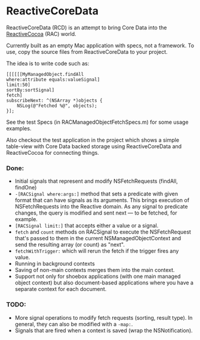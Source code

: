 # ReactiveCoreData

ReactiveCoreData (RCD) is an attempt to bring Core Data into the [ReactiveCocoa](https://github.com/ReactiveCocoa/ReactiveCocoa) (RAC) world.

Currently built as an empty Mac application with specs, not a framework.
To use, copy the source files from ReactiveCoreData to your project.

The idea is to write code such as:

```objc
[[[[[[MyManagedObject.findAll 
where:attribute equals:valueSignal] 
limit:50] 
sortBy:sortSignal] 
fetch]
subscribeNext: ^(NSArray *)objects {
	NSLog(@"Fetched %@", objects);
}];
```

See the test Specs (in RACManagedObjectFetchSpecs.m) for some usage examples.

Also checkout the test application in the project which shows a simple table-view with Core Data backed storage using ReactiveCoreData and ReactiveCocoa for connecting things.


### Done:

- Initial signals that represent and modify NSFetchRequests (findAll, findOne)
- `-[RACSignal where:args:]` method that sets a predicate with given format that can have signals as its arguments. This brings execution of NSFetchRequests into the Reactive domain. As any signal to predicate changes, the query is modified and sent next — to be fetched, for example.
- `[RACSignal limit:]` that accepts either a value or a signal.
- `fetch` and `count` methods on RACSignal to execute the NSFetchRequest that's passed to them in the current NSManagedObjectContext and send the resulting array (or count) as "next".
- `fetchWithTrigger:` which will rerun the fetch if the trigger fires any value.
- Running in background contexts
- Saving of non-main contexts merges them into the main context.
- Support not only for shoebox applications (with one main managed object context) but also document-based applications where you have a separate context for each document.

### TODO:

- More signal operations to modify fetch requests (sorting, result type). In general, they can also be modified with a `-map:`.
- Signals that are fired when a context is saved (wrap the NSNotification).
